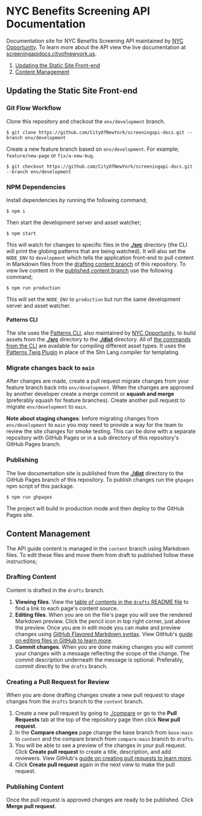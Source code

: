 # NYC Benefits Screening API Documentation

Documentation site for NYC Benefits Screening API maintained by [NYC Opportunity](https://github.com/NYCOpportunity). To learn more about the API view the live documentation at [screeningapidocs.cityofnewyork.us](https://screeningapidocs.cityofnewyork.us).

1. [Updating the Static Site Front-end](#updating-the-static-site-front-end)
2. [Content Management](#content-management)

## Updating the Static Site Front-end

### Git Flow Workflow

Clone this repository and checkout the `env/development` branch.

```console
$ git clone https://github.com/CityOfNewYork/screeningapi-docs.git --branch env/development
```

Create a new feature branch based on `env/development`. For example; `feature/new-page` or `fix/a-new-bug`.

```console
$ git checkout https://github.com/CityOfNewYork/screeningapi-docs.git --branch env/development
```

### NPM Dependencies

Install dependencies by running the following command;

```console
$ npm i
```

Then start the development server and asset watcher;

```console
$ npm start
```

This will watch for changes to specific files in the [**./src**](src) directory (the CLI will print the globing patterns that are being watched). It will also set the `NODE_ENV` to `development` which tells the application front-end to pull content in Markdown files from the [drafting content branch](https://github.com/CityOfNewYork/screeningapi-docs/tree/drafts) of this repository. To view live content in the [published content branch](https://github.com/CityOfNewYork/screeningapi-docs/tree/content) use the following command;

```console
$ npm run production
```

This will set the `NODE_ENV` to `production` but run the same development server and asset watcher.

#### Patterns CLI

The site uses the [Patterns CLI](https://github.com/CityOfNewYork/patterns-cli), also maintained by [NYC Opportunity](https://github.com/NYCOpportunity), to build assets from the [**./src**](src) directory to the [**./dist**](dist) directory. All of [the commands from the CLI](https://github.com/CityOfNewYork/patterns-cli#commands) are available for compiling different asset types. It uses the [Patterns Twig Plugin](https://github.com/CityOfNewYork/patterns-plugin-twig) in place of the Slm Lang compiler for templating.

### Migrate changes back to `main`

After changes are made, create a pull request migrate changes from your feature branch back into `env/development`. When the changes are approved by another developer create a merge commit or **squash and merge** (preferably squash for feature branches). Create another pull request to migrate `env/development` to `main`.

**Note about staging changes**: before migrating changes from `env/development` to `main` you *may* need to provide a way for the team to review the site changes for smoke testing. This can be done with a separate repository with GitHub Pages or in a sub directory of this repository's GitHub Pages branch.

### Publishing

The live documentation site is published from the [**./dist**](dist) directory to the GitHub Pages branch of this repository. To publish changes run the `ghpages` npm script of this package.

```console
$ npm run ghpages
```

The project will build in production mode and then deploy to the GitHub Pages site.

## Content Management

The API guide content is managed in the `content` branch using Markdown files. To edit these files and move them from draft to published follow these instructions;

### Drafting Content

Content is drafted in the `drafts` branch.

1. **Viewing files**. View the [table of contents in the `drafts` README file](https://github.com/CityOfNewYork/screeningapi-docs/blob/drafts/README.md) to find a link to each page's content source.
1. **Editing files**. When you are on the file's page you will see the rendered Markdown preview. Click the pencil icon in top right corner, just above the preview. Once you are in edit mode you can make and preview changes using [GitHub Flavored Markdown syntax](https://guides.github.com/features/mastering-markdown/). View GitHub's [guide on editing files in GitHub to learn more](https://docs.github.com/en/github/managing-files-in-a-repository/editing-files-in-your-repository).
1. **Commit changes**. When you are done making changes you will commit your changes with a message reflecting the scope of the change. The commit description underneath the message is optional. Preferably, commit directly to the `drafts` branch.

### Creating a Pull Request for Review

When you are done drafting changes create a new pull request to stage changes from the `drafts` branch to the `content` branch.

1. Create a new pull request by going to [./compare](https://github.com/CityOfNewYork/screeningapi-docs/compare) or go to the **Pull Requests** tab at the top of the repository page then click **New pull request**.
1. In the **Compare changes** page change the base branch from `base:main` to `content` and the compare branch from `compare:main` branch to `drafts`.
1. You will be able to see a preview of the changes in your pull request. Click **Create pull request** to create a title, description, and add reviewers. View GitHub's [guide on creating pull requests to learn more](https://docs.github.com/en/github/collaborating-with-issues-and-pull-requests/creating-a-pull-request).
1. Click **Create pull request** again in the next view to make the pull request.

### Publishing Content

Once the pull request is approved changes are ready to be published. Click **Merge pull request**.
